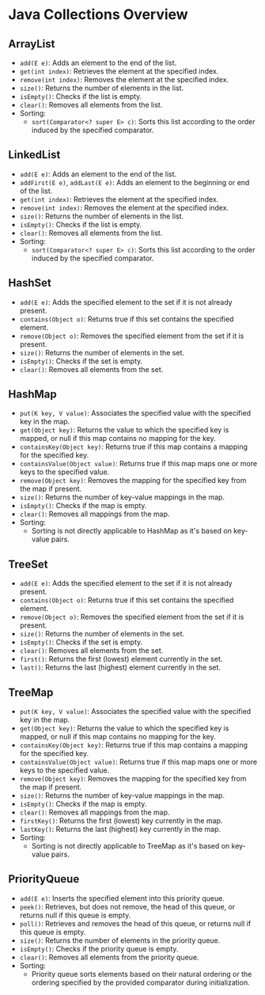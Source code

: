 # Java Collections Overview

## ArrayList
- `add(E e)`: Adds an element to the end of the list.
- `get(int index)`: Retrieves the element at the specified index.
- `remove(int index)`: Removes the element at the specified index.
- `size()`: Returns the number of elements in the list.
- `isEmpty()`: Checks if the list is empty.
- `clear()`: Removes all elements from the list.
- Sorting:
  - `sort(Comparator<? super E> c)`: Sorts this list according to the order induced by the specified comparator.

## LinkedList
- `add(E e)`: Adds an element to the end of the list.
- `addFirst(E e)`, `addLast(E e)`: Adds an element to the beginning or end of the list.
- `get(int index)`: Retrieves the element at the specified index.
- `remove(int index)`: Removes the element at the specified index.
- `size()`: Returns the number of elements in the list.
- `isEmpty()`: Checks if the list is empty.
- `clear()`: Removes all elements from the list.
- Sorting:
  - `sort(Comparator<? super E> c)`: Sorts this list according to the order induced by the specified comparator.

## HashSet
- `add(E e)`: Adds the specified element to the set if it is not already present.
- `contains(Object o)`: Returns true if this set contains the specified element.
- `remove(Object o)`: Removes the specified element from the set if it is present.
- `size()`: Returns the number of elements in the set.
- `isEmpty()`: Checks if the set is empty.
- `clear()`: Removes all elements from the set.

## HashMap
- `put(K key, V value)`: Associates the specified value with the specified key in the map.
- `get(Object key)`: Returns the value to which the specified key is mapped, or null if this map contains no mapping for the key.
- `containsKey(Object key)`: Returns true if this map contains a mapping for the specified key.
- `containsValue(Object value)`: Returns true if this map maps one or more keys to the specified value.
- `remove(Object key)`: Removes the mapping for the specified key from the map if present.
- `size()`: Returns the number of key-value mappings in the map.
- `isEmpty()`: Checks if the map is empty.
- `clear()`: Removes all mappings from the map.
- Sorting:
  - Sorting is not directly applicable to HashMap as it's based on key-value pairs.

## TreeSet
- `add(E e)`: Adds the specified element to the set if it is not already present.
- `contains(Object o)`: Returns true if this set contains the specified element.
- `remove(Object o)`: Removes the specified element from the set if it is present.
- `size()`: Returns the number of elements in the set.
- `isEmpty()`: Checks if the set is empty.
- `clear()`: Removes all elements from the set.
- `first()`: Returns the first (lowest) element currently in the set.
- `last()`: Returns the last (highest) element currently in the set.

## TreeMap
- `put(K key, V value)`: Associates the specified value with the specified key in the map.
- `get(Object key)`: Returns the value to which the specified key is mapped, or null if this map contains no mapping for the key.
- `containsKey(Object key)`: Returns true if this map contains a mapping for the specified key.
- `containsValue(Object value)`: Returns true if this map maps one or more keys to the specified value.
- `remove(Object key)`: Removes the mapping for the specified key from the map if present.
- `size()`: Returns the number of key-value mappings in the map.
- `isEmpty()`: Checks if the map is empty.
- `clear()`: Removes all mappings from the map.
- `firstKey()`: Returns the first (lowest) key currently in the map.
- `lastKey()`: Returns the last (highest) key currently in the map.
- Sorting:
  - Sorting is not directly applicable to TreeMap as it's based on key-value pairs.

## PriorityQueue
- `add(E e)`: Inserts the specified element into this priority queue.
- `peek()`: Retrieves, but does not remove, the head of this queue, or returns null if this queue is empty.
- `poll()`: Retrieves and removes the head of this queue, or returns null if this queue is empty.
- `size()`: Returns the number of elements in the priority queue.
- `isEmpty()`: Checks if the priority queue is empty.
- `clear()`: Removes all elements from the priority queue.
- Sorting:
  - Priority queue sorts elements based on their natural ordering or the ordering specified by the provided comparator during initialization.
